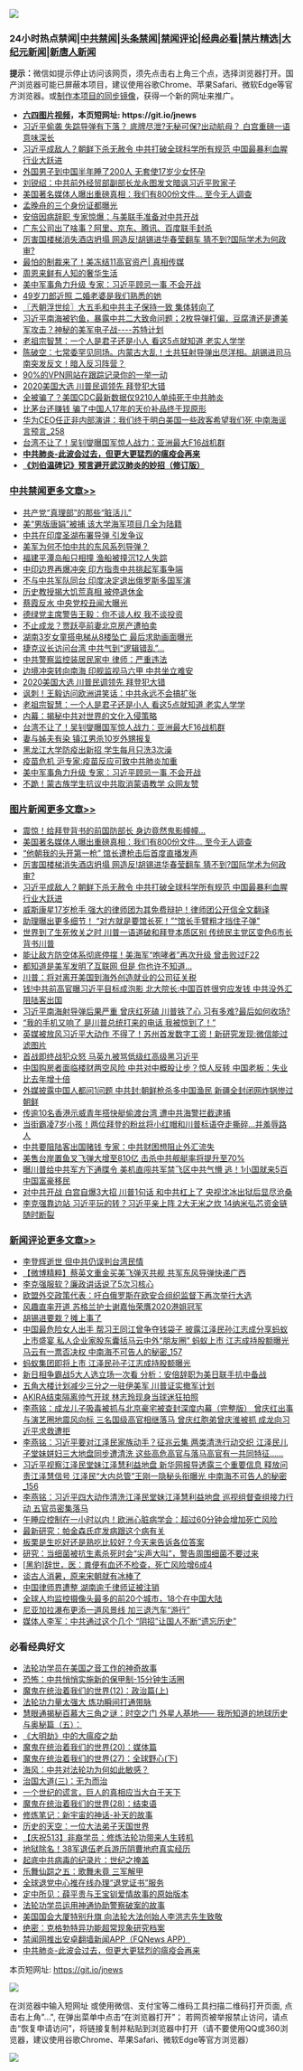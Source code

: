 ![](https://raw.githubusercontent.com/fqnews/bnews/master/64photo/fqnews-qr.jpg)

<div id="tt">
<h3>24小时热点禁闻|<a href="#%E4%B8%AD%E5%85%B1%E7%A6%81%E9%97%BB%E6%9B%B4%E5%A4%9A%E6%96%87%E7%AB%A0">中共禁闻</a>|<a href="#%E5%9B%BE%E7%89%87%E6%96%B0%E9%97%BB%E6%9B%B4%E5%A4%9A%E6%96%87%E7%AB%A0">头条禁闻</a>|<a href="#%E6%96%B0%E9%97%BB%E8%AF%84%E8%AE%BA%E6%9B%B4%E5%A4%9A%E6%96%87%E7%AB%A0">禁闻评论|<a href="#%E5%BF%85%E7%9C%8B%E7%BB%8F%E5%85%B8%E5%A5%BD%E6%96%87">经典必看|<a href="/video.md#%E7%A6%81%E7%89%87%E7%B2%BE%E9%80%89">禁片精选</a>|<a href="https://github.com/fqnews/djy/blob/master/gb/nf1351518.md#1">大纪元新闻</a>|<a href="https://github.com/fqnews/ntdtv/blob/master/gb/prog204.md#1">新唐人新闻</a></h3>
<div><b>提示：</b>微信如提示停止访问该网页，须先点击右上角三个点，选择浏览器打开。国产浏览器可能已屏蔽本项目，建议使用谷歌Chrome、苹果Safari、微软Edge等官方浏览器。或<a href="https://github.com/fqnews/bnews/blob/master/%E5%88%B6%E4%BD%9Cgit%E7%A6%81%E9%97%BB%E9%95%9C%E5%83%8F.md">制作本项目的同步镜像</a>，获得一个新的网址来推广。</div>
<ul>
<li><b><a href="http://d1.bdrive.tk/64.mp4" target="_blank">六四图片视频</a>，本页短网址: https://git.io/jnews</b></li>
<li><a href="/cbnews/20200830/1388250.md">习近平偷袭 失踪导弹有下落？ 底牌尽泄?无秘可保?出动航母？ 白宫重磅一语意味深长</a></li>
<li><a href="/topimagenews/20200831/1388357.md">习近平成敌人？朝鲜下杀无赦令 中共打破全球科学所有规范 中国最暴利血腥行业大跃进</a></li>
<li><a href="/baitai/20200830/1388294.md">外国男子到中国半年睡了200人 无套使17岁少女怀孕</a></li>
<li><a href="/comments/20200830/1388303.md">刘锐绍：中共前外经贸部副部长龙永图发文暗讽习近平败家子</a></li>
<li><a href="/topimagenews/20200831/1388449.md">美国著名媒体人曝出重磅真相：我们有800份文件… 至今无人调查</a></li>
<li><a href="/ssgc/20200831/1388501.md">孟晚舟的三个身份证都曝光</a></li>
<li><a href="/worldnews/20200831/1388432.md">安倍因病辞职 专家惊爆：与美联手准备对中共开战</a></li>
<li><a href="/baitai/20200831/1388373.md">广东公司出了啥事？阿里、京东、腾讯、百度联手封杀</a></li>
<li><a href="/topimagenews/20200831/1388362.md">厉害国楼梯消失酒店坍塌 网造反!胡锡进华春莹翻车 猜不到?国际学术为何政审?</a></li>
<li><a href="/bannedvideo/20200831/1388608.md">最怕的制裁来了！美冻结11高官资产| 真相传媒</a></li>
<li><a href="/lishi/20200831/1388436.md">周恩来鲜有人知的奢华生活</a></li>
<li><a href="/cbnews/20200831/1388396.md">美中军事角力升级 专家：习近平顾忌一事 不会开战</a></li>
<li><a href="/yule/20200831/1388387.md">49岁刀郎近照 二婚老婆是我们熟悉的她</a></li>
<li><a href="/ssgc/20200831/1388414.md">〖兲朝浮世绘〗大五毛和中共主子保持一致 集体转向了</a></li>
<li><a href="/bannedvideo/20200831/1388500.md">习近平南海被钓鱼，暴露中共二大致命问题；2枚导弹打偏，豆腐渣还是遭美军攻击？神秘的美军电子战----苏特计划</a></li>
<li><a href="/cbnews/20200831/1388468.md">老祖宗智慧：一个人是君子还是小人 看这5点就知道 老实人学学</a></li>
<li><a href="/bannedvideo/20200831/1388422.md">陈破空：七常委罕见同场。内蒙古大乱！土共狂射导弹出尽洋相。胡锡进司马南突发反文！暗入反习阵营？</a></li>
<li><a href="/fanqiang/20200831/1388343.md">90%的VPN网站在跟踪记录你的一举一动</a></li>
<li><a href="/cbnews/20200831/1388575.md">2020美国大选 川普民调领先 拜登犯大错</a></li>
<li><a href="/cnnews/20200831/1388607.md">全被骗了？美国CDC最新数据仅9210人单纯死于中共肺炎</a></li>
<li><a href="/baitai/20200831/1388556.md">比茅台还赚钱 骗了中国人17年的天价补品终于现原形</a></li>
<li><a href="/comments/20200831/1388537.md">华为CEO任正非内部演讲：我们终于明白美国一些政客希望我们死 中南海谣言预言_258</a></li>
<li><a href="/cbnews/20200831/1388431.md">台湾不让了！吴钊燮曝国军惊人战力：亚洲最大F16战机群</a></li>
<li><b><a href="/comments/20200211/1275071.md" target="_blank">中共肺炎-此波会过去，但更大更猛烈的瘟疫会再来</a></b></li>
<li><b><a href="/comments/20200207/1272816.md" target="_blank">《刘伯温碑记》预言避开武汉肺炎的妙招（修订版）</a></b></li>
</ul>
</div>

<div class="catlist">
<h3><a href="/cbnews/" target="_blank">中共禁闻</a><span><a href="/cbnews/" target="_blank" rel="nofollow">更多文章>></a></span></h3>
<ul>
<li><a href="/cbnews/20200831/1388746.md" target="_blank">共产党“真理部”的那些“脏活儿”</a></li>
<li><a href="/cbnews/20200831/1388739.md" target="_blank">美“男版唐娟”被捕 该大学海军项目几全为陆籍</a></li>
<li><a href="/cbnews/20200831/1388724.md" target="_blank">中共在印度圣湖布署导弹 引发争议</a></li>
<li><a href="/cbnews/20200831/1388713.md" target="_blank">美军为何不怕中共的东风系列导弹？</a></li>
<li><a href="/cbnews/20200831/1388712.md" target="_blank">福建平潭岛船只相撞 渔船被撞沉12人失踪</a></li>
<li><a href="/cbnews/20200831/1388701.md" target="_blank">中印边界再爆冲突 印方指责中共挑起军事争端</a></li>
<li><a href="/cbnews/20200831/1388700.md" target="_blank">不与中共军队同台 印度决定退出俄罗斯多国军演</a></li>
<li><a href="/cbnews/20200831/1388699.md" target="_blank">历史教授揭大饥荒真相 被停退休金</a></li>
<li><a href="/cbnews/20200831/1388693.md" target="_blank">蔡霞反水 中央党校丑闻大曝光</a></li>
<li><a href="/cbnews/20200831/1388692.md" target="_blank">德绿党主席警告王毅：你不谈人权 我不谈投资</a></li>
<li><a href="/cbnews/20200831/1388676.md" target="_blank">不止成龙？贾跃亭前妻北京房产遭拍卖</a></li>
<li><a href="/cbnews/20200831/1388675.md" target="_blank">湖南3岁女童搭电梯从8楼坠亡 最后求助画面曝光</a></li>
<li><a href="/cbnews/20200831/1388647.md" target="_blank">捷克议长访问台湾 中共气到“逻辑错乱”…</a></li>
<li><a href="/cbnews/20200831/1388646.md" target="_blank">中共警察监控装居民家中 律师：严重违法</a></li>
<li><a href="/cbnews/20200831/1388603.md" target="_blank">边境冲突转向南海 印舰监视马六甲 中共坐立难安</a></li>
<li><a href="/cbnews/20200831/1388575.md" target="_blank">2020美国大选 川普民调领先 拜登犯大错</a></li>
<li><a href="/cbnews/20200831/1388566.md" target="_blank">讽刺！王毅访问欧洲讲笑话：中共永远不会搞扩张</a></li>
<li><a href="/cbnews/20200831/1388468.md" target="_blank">老祖宗智慧：一个人是君子还是小人 看这5点就知道 老实人学学</a></li>
<li><a href="/cbnews/20200831/1388442.md" target="_blank">内幕：揭秘中共对世界的文化入侵策略</a></li>
<li><a href="/cbnews/20200831/1388431.md" target="_blank">台湾不让了！吴钊燮曝国军惊人战力：亚洲最大F16战机群</a></li>
<li><a href="/cbnews/20200831/1388430.md" target="_blank">妻与姊夫有染 镇江男杀10岁外甥报复</a></li>
<li><a href="/cbnews/20200831/1388409.md" target="_blank">黑龙江大学防疫出新招 学生每月只洗3次澡</a></li>
<li><a href="/cbnews/20200831/1388408.md" target="_blank">疫苗危机 沪专家:疫苗反应可致中共肺炎加重</a></li>
<li><a href="/cbnews/20200831/1388396.md" target="_blank">美中军事角力升级 专家：习近平顾忌一事 不会开战</a></li>
<li><a href="/cbnews/20200831/1388395.md" target="_blank">不跪！蒙古族学生抗议中共取消蒙语教学 众网友赞</a></li>

</ul>
</div>
<div class="catlist">
<h3><a href="/topimagenews/" target="_blank">图片新闻</a><span><a href="/topimagenews/" target="_blank" rel="nofollow">更多文章>></a></span></h3>
<ul>
<li><a href="/topimagenews/20200831/1388627.md" target="_blank">震惊！给拜登背书的前国防部长 身边竟然鬼影幢幢&#8230;</a></li>
<li><a href="/topimagenews/20200831/1388449.md" target="_blank">美国著名媒体人曝出重磅真相：我们有800份文件… 至今无人调查</a></li>
<li><a href="/topimagenews/20200831/1388426.md" target="_blank">“他朝我的头开第一枪” 馆长遭枪击后首度直播发声</a></li>
<li><a href="/topimagenews/20200831/1388362.md" target="_blank">厉害国楼梯消失酒店坍塌 网造反!胡锡进华春莹翻车 猜不到?国际学术为何政审?</a></li>
<li><a href="/topimagenews/20200831/1388357.md" target="_blank">习近平成敌人？朝鲜下杀无赦令 中共打破全球科学所有规范 中国最暴利血腥行业大跃进</a></li>
<li><a href="/topimagenews/20200830/1388071.md" target="_blank">威斯康星17岁枪手 强大的律师团为其免费辩护！律师团公开信全文翻译</a></li>
<li><a href="/topimagenews/20200830/1388032.md" target="_blank">助理曝出更多细节！ “对方就是要馆长死！”“馆长手臂粗才挡住子弹”</a></li>
<li><a href="/topimagenews/20200829/1387868.md" target="_blank">世界到了生死攸关之时 川普一语道破和拜登本质区别 传统民主党区变色6市长背书川普</a></li>
<li><a href="/topimagenews/20200829/1387710.md" target="_blank">能让敌方防空体系彻底停摆！美海军“咆哮者”再次升级 曾击败过F22</a></li>
<li><a href="/topimagenews/20200829/1387697.md" target="_blank">都知道是美军发明了互联网 但是 你也许不知道…</a></li>
<li><a href="/topimagenews/20200829/1387452.md" target="_blank">川普：将对离开美国到海外创造就业的公司征关税</a></li>
<li><a href="/topimagenews/20200828/1387286.md" target="_blank">钱!中共前高官曝习近平目标成泡影 北大院长:中国百姓很穷应发钱 中共没外汇阻陆客出国</a></li>
<li><a href="/topimagenews/20200828/1387239.md" target="_blank">习近平南海射导弹后果严重 曾庆红死磕 川普铁了心 习有多难?最后如何收场?</a></li>
<li><a href="/topimagenews/20200828/1387154.md" target="_blank">“我的手机又响了 是川普总统打来的电话 我被惊到了！”</a></li>
<li><a href="/topimagenews/20200827/1386825.md" target="_blank">英媒被放风习近平大动作 不得了！苏州首发数字工资！新研究发现:微信能过滤图片</a></li>
<li><a href="/topimagenews/20200827/1386824.md" target="_blank">首战即终战犯众怒 马英九被骂低级红高级黑习近平</a></li>
<li><a href="/topimagenews/20200827/1386771.md" target="_blank">中国购房者面临楼财两空风险 中共对中概股让步？惊人反转 中国老板：失业比去年增十倍</a></li>
<li><a href="/topimagenews/20200827/1386697.md" target="_blank">外媒披露中国人都问1问题 中共封:朝鲜枪杀多中国渔民 新疆全封闭网炸锅惨过朝鲜</a></li>
<li><a href="/topimagenews/20200827/1386650.md" target="_blank">传逾10名香港示威青年搭快艇偷渡台湾 遭中共海警拦截逮捕</a></li>
<li><a href="/topimagenews/20200827/1386649.md" target="_blank">当街霸凌7岁小孩！两位拜登的粉丝将小红帽和川普标语夺走撕碎…并羞辱路人</a></li>
<li><a href="/topimagenews/20200827/1386619.md" target="_blank">中共要阻陆客出国赌钱 专家：中共财困想阻止外汇流失</a></li>
<li><a href="/topimagenews/20200827/1386557.md" target="_blank">美售台岸置鱼叉飞弹大增至810亿 击杀中共舰艇率将提升至70%</a></li>
<li><a href="/topimagenews/20200827/1386288.md" target="_blank">曝川普给中共军方下通牒令 美机直闯共军禁飞区中共气懵 逃！1小国就来5百中国富豪移民</a></li>
<li><a href="/topimagenews/20200826/1386183.md" target="_blank">对中共开战 白宫自爆3大招 川普1句话 和中共杠上了 央视沈冰出狱后显尽沧桑</a></li>
<li><a href="/topimagenews/20200826/1386158.md" target="_blank">李克强靠边站 习近平玩的转？习近平亲上阵 2大无米之炊 14纳米弘芯资金链随时断裂</a></li>

</ul>
</div>
<div class="catlist">
<h3><a href="/comments/" target="_blank">新闻评论</a><span><a href="/comments/" target="_blank" rel="nofollow">更多文章>></a></span></h3>
<ul>
<li><a href="/comments/20200831/1388729.md" target="_blank">李登辉逝世 但中共仍误判台湾民情</a></li>
<li><a href="/comments/20200831/1388728.md" target="_blank">【微博精粹】蔡英文重金买美飞弹灭共舰 共军东风导弹快递广西</a></li>
<li><a href="/comments/20200831/1388719.md" target="_blank">李克强服软？廉政讲话说了5次习核心</a></li>
<li><a href="/comments/20200831/1388718.md" target="_blank">欧盟外交政策代表：吁白俄罗斯在欧安合组织监督下再次举行大选</a></li>
<li><a href="/comments/20200831/1388717.md" target="_blank">风趣直率开道 苏格兰护士谢嘉怡荣膺2020港姐冠军</a></li>
<li><a href="/comments/20200831/1388706.md" target="_blank">胡锡进要栽？摊上事了</a></li>
<li><a href="/comments/20200831/1388696.md" target="_blank">中国最危险女人出手 帮习王同江曾争夺钱袋子 披露江泽民孙江志成分享蚂蚁上市盛宴 私人企业家股东囊括马云中外“朋友圈” 蚂蚁上市 江志成持股额曝光 马云有一票否决权 中南海不可告人的秘密_157</a></li>
<li><a href="/comments/20200831/1388695.md" target="_blank">蚂蚁集团即将上市 江泽民孙子江志成持股额曝光</a></li>
<li><a href="/comments/20200831/1388694.md" target="_blank">新日相争霸战5大人选立场一次看 分析：安倍辞职为美日联手抗中备战</a></li>
<li><a href="/comments/20200831/1388688.md" target="_blank">五角大楼计划减少三分之一驻伊美军 川普证实撤军计划</a></li>
<li><a href="/comments/20200831/1388687.md" target="_blank">AKIRA结束隔离帅气开球 林志玲现身当球迷狂拍照</a></li>
<li><a href="/comments/20200831/1388670.md" target="_blank">李燕铭：成龙儿子吸毒被抓与北京豪宅被查封深度内幕（完整版） 曾庆红出事与演艺圈地震风向标 三名国级高官相继落马 曾庆红胞弟曾庆淮被抓 成龙向习近平求救遭拒</a></li>
<li><a href="/comments/20200831/1388659.md" target="_blank">李燕铭：习近平要对江泽民家族动手？征兆云集 两类清洗行动交织 江泽民儿子堂妹姘妇三大地盘同步遭清洗 这些高危高官与落马高官有一共同特征……</a></li>
<li><a href="/comments/20200831/1388658.md" target="_blank">习近平视察江泽民堂妹江泽慧利益地盘 新华网报导透露三个重要信息 释放问责江泽慧信号 江泽民“大内总管”王刚一隐秘头衔曝光 中南海不可告人的秘密_156</a></li>
<li><a href="/comments/20200831/1388653.md" target="_blank">李燕铭：习近平四大动作清洗江泽民堂妹江泽慧利益地盘 巡视组督查组接力行动 五官员密集落马</a></li>
<li><a href="/comments/20200831/1388652.md" target="_blank">午睡应控制在一小时以内！欧洲心脏病学会：超过60分钟会增加死亡风险</a></li>
<li><a href="/comments/20200831/1388651.md" target="_blank">最新研究：帕金森氏症发病跟这个病有关</a></li>
<li><a href="/comments/20200831/1388650.md" target="_blank">板栗是生吃好还是熟吃比较好？今天来告诉各位答案</a></li>
<li><a href="/comments/20200831/1388631.md" target="_blank">研究：当细菌被抗生素杀死时会“尖声大叫”，警告周围细菌不要过来</a></li>
<li><a href="/comments/20200831/1388630.md" target="_blank">[黑豹]辞世，医：粪便有血还不检查，死亡风险增6成4</a></li>
<li><a href="/comments/20200831/1388629.md" target="_blank">谈古人消暑，原来宋朝就有冰棒了</a></li>
<li><a href="/comments/20200831/1388614.md" target="_blank">中国律师界遭整 湖南逾千律师证被注销</a></li>
<li><a href="/comments/20200831/1388610.md" target="_blank">全球人均监控摄像头最多的前20个城市，18个在中国大陆</a></li>
<li><a href="/comments/20200831/1388598.md" target="_blank">尼亚加拉瀑布更添一道风景线 加三退汽车“游行”</a></li>
<li><a href="/comments/20200831/1388590.md" target="_blank">媒体人李军：中共通过这个几个 “阴招”让国人不断“遗忘历史”</a></li>

</ul>
</div>

<div class="catlist">
<h3>必看经典好文</h3>
<ul>
<li><a href="/comments/20200511/1326751.md" target="_blank">法轮功学员在美国之音工作的神奇故事</a></li>
<li><a href="/baitai/20200711/1359005.md" target="_blank">恐怖：中共悄悄实施新的保甲制-15分钟生活圈</a></li>
<li><a href="/topimagenews/20180601/951286.md" target="_blank">魔鬼在统治着我们的世界(12)：政治篇(上)</a></li>
<li><a href="/cbnews/20200816/1381005.md" target="_blank">法轮功力量太强大 炼功瞬间打通带脉</a></li>
<li><a href="/cbnews/20170907/819423.md" target="_blank">慧眼通揭秘百慕大三角之谜：时空之门 外星人基地—— 我所知道的地球历史与奥秘篇（五）：</a></li>
<li><a href="/comments/20200203/1269785.md" target="_blank">《大明劫》中的大瘟疫之劫</a></li>
<li><a href="/comments/20180725/976787.md" target="_blank">魔鬼在统治着我们的世界(20)：媒体篇</a></li>
<li><a href="/comments/20181224/1052333.md" target="_blank">魔鬼在统治着我们的世界(27)：全球野心(下)</a></li>
<li><a href="/comments/20191218/1228234.md" target="_blank">海风：中共对法轮功为何如此敏感？</a></li>
<li><a href="/cbnews/20180309/912114.md" target="_blank">治国大道(三)：无为而治</a></li>
<li><a href="/comments/20200621/1348067.md" target="_blank">一个世纪的谎言，巨人的真相应当大白于天下</a></li>
<li><a href="/comments/20181228/1054609.md" target="_blank">魔鬼在统治着我们的世界(28)：结束语</a></li>
<li><a href="/comments/20190418/1115565.md" target="_blank">修炼笔记：新宇宙的神话-补天的故事</a></li>
<li><a href="/tculture/20121025/73067.md" target="_blank">历史的天空：一位大法弟子天国世界</a></li>
<li><a href="/cbnews/20200518/1330564.md" target="_blank">【庆祝513】非裔学员：修炼法轮功带来人生转机</a></li>
<li><a href="/cbnews/20200531/1337381.md" target="_blank">地狱除名！38军退伍老兵游历阴曹地府真实经历</a></li>
<li><a href="/comments/20200702/1354076.md" target="_blank">起底中共病毒的纪录片：世纪之掩盖</a></li>
<li><a href="/tculture/20170715/791820.md" target="_blank">乐舞仙踪之五：歌舞未竟 三军解甲</a></li>
<li><a href="/cbnews/20200819/1382346.md" target="_blank">全球退党中心推在线办理“退党证书”服务</a></li>
<li><a href="/comments/20200616/1345658.md" target="_blank">定中所见：薛平贵与王宝钏爱情故事的原始版本</a></li>
<li><a href="/cbnews/20170626/780479.md" target="_blank">法轮功学员运用神通协助警察破案的故事</a></li>
<li><a href="/comments/20200516/1329276.md" target="_blank">美国国会大厦特别升旗 向法轮大法创始人李洪志先生致敬</a></li>
<li><a href="/comments/20200705/783265.md" target="_blank">绝密：克格勃特异功能超常现象研究档案</a></li>
<li><a href="/comments/20200503/1322531.md" target="_blank">禁闻网推出安卓翻墙新闻APP（FQNews APP）</a></li>
<li><a href="/comments/20200211/1275071.md" target="_blank">中共肺炎-此波会过去，但更大更猛烈的瘟疫会再来</a></li>

</ul>
</div>

本页短网址: https://git.io/jnews

![](https://raw.githubusercontent.com/fqnews/bnews/master/64photo/fqnews-qr.jpg)

在浏览器中输入短网址 或使用微信、支付宝等二维码工具扫描二维码打开页面, 点击右上角"...", 在弹出菜单中点击“在浏览器打开”； 若网页被举报禁止访问，请点击“恢复申请访问”，将链接复制并粘贴到浏览器中打开（请不要使用QQ或360浏览器，建议使用谷歌Chrome、苹果Safari、微软Edge等官方浏览器）

![](https://raw.githubusercontent.com/fqnews/bnews/master/64photo/wx.jpg)